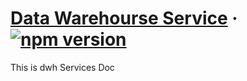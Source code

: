 # [Data Warehourse Service](https://i-commerce.com/) &middot; [![npm version](https://img.shields.io/npm/v/node.svg?style=flat)](https://www.npmjs.com/package/tuanda831)

This is dwh Services Doc